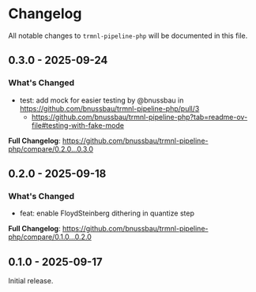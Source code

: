 # Changelog

All notable changes to `trmnl-pipeline-php` will be documented in this file.

## 0.3.0 - 2025-09-24

### What's Changed

* test: add mock for easier testing by @bnussbau in https://github.com/bnussbau/trmnl-pipeline-php/pull/3
  * https://github.com/bnussbau/trmnl-pipeline-php?tab=readme-ov-file#testing-with-fake-mode
  

**Full Changelog**: https://github.com/bnussbau/trmnl-pipeline-php/compare/0.2.0...0.3.0

## 0.2.0 - 2025-09-18

### What's Changed

* feat: enable FloydSteinberg dithering in quantize step

**Full Changelog**: https://github.com/bnussbau/trmnl-pipeline-php/compare/0.1.0...0.2.0

## 0.1.0 - 2025-09-17

Initial release.
